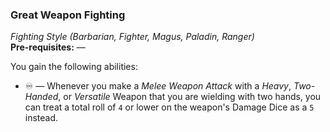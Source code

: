 ### Great Weapon Fighting
*Fighting Style (Barbarian, Fighter, Magus, Paladin, Ranger)*  
**Pre-requisites:** —  

You gain the following abilities:
* ♾️ — Whenever you make a *Melee Weapon Attack* with a *Heavy*, *Two-Handed*, or *Versatile* Weapon that you are wielding with two hands, you can treat a total roll of `4` or lower on the weapon's Damage Dice as a `5` instead.